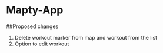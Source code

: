 # Mapty-App
##Proposed changes
1. Delete workout marker from map and workout from the list
2. Option to edit workout

